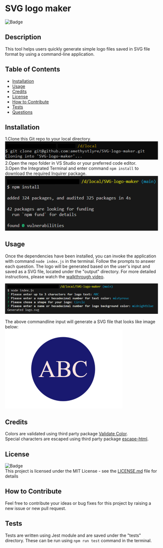 # SVG logo maker
![Badge](https://img.shields.io/badge/License-MIT-yellow)

## Description
    
This tool helps users quickly generate simple logo files saved in SVG file format by using a command-line application.
    
## Table of Contents
    
- [Installation](#installation)
- [Usage](#usage)
- [Credits](#credits)
- [License](#license)
- [How to Contribute](#how-to-contribute)
- [Tests](#tests)
- [Questions](#questions)
    
## Installation
    
1.Clone this Git repo to your local directory.<br>
![screenshot](./images/Screenshot1.png)<br>
2.Open the repo folder in VS Studio or your preferred code editor.<br>
3.Open the Integrated Terminal and enter command `npm install` to download the required Inquirer package.<br>
![screenshot](./images/Screenshot2.png)

## Usage
    
Once the dependencies have been installed, you can invoke the application with command `node index.js` in the terminal. Follow the prompts to answer each question. The logo will be generated based on the user's input and saved as a SVG file, located under the "output" directory. For more detailed instructions, please watch the [walkthrough video](https://drive.google.com/file/d/18IfmoXKDeEJsVDvwjrCcDS_uIywsi7Cp/view?usp=sharing).<br>

![screenshot](./images/Screenshot3.png)

The above commandline input will generate a SVG file that looks like image below:<br>
![screenshot](./images/Screenshot4.png)
    
## Credits
Colors are validated using third party package [Validate Color](https://www.npmjs.com/package/validate-color).<br>
Special characters are escaped using third party package [escape-html](https://www.npmjs.com/package/escape-html).

## License
![Badge](https://img.shields.io/badge/License-MIT-yellow)<br>
This project is licensed under the MIT License - see the [LICENSE.md](license) file for details    
 
## How to Contribute
    
Feel free to contribute your ideas or bug fixes for this project by raising a new issue or new pull request.
    
## Tests
    
Tests are written using Jest module and are saved under the "tests" directory. These can be run using `npm run test` command in the terminal.
